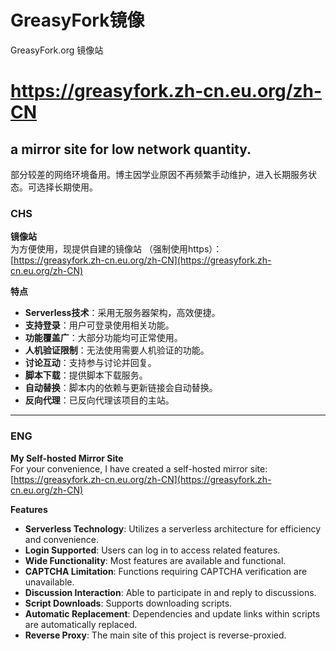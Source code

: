# GreasyFork镜像
GreasyFork.org 镜像站
# https://greasyfork.zh-cn.eu.org/zh-CN

## a mirror site for low network quantity.  
部分较差的网络环境备用。博主因学业原因不再频繁手动维护，进入长期服务状态。可选择长期使用。



### CHS

**镜像站**  
为方便使用，现提供自建的镜像站
（强制使用https）：  
[https://greasyfork.zh-cn.eu.org/zh-CN](https://greasyfork.zh-cn.eu.org/zh-CN)  

**特点**  
- **Serverless技术**：采用无服务器架构，高效便捷。  
- **支持登录**：用户可登录使用相关功能。  
- **功能覆盖广**：大部分功能均可正常使用。  
- **人机验证限制**：无法使用需要人机验证的功能。  
- **讨论互动**：支持参与讨论并回复。  
- **脚本下载**：提供脚本下载服务。  
- **自动替换**：脚本内的依赖与更新链接会自动替换。  
- **反向代理**：已反向代理该项目的主站。  


---

### ENG

**My Self-hosted Mirror Site**  
For your convenience, I have created a self-hosted mirror site:  
[https://greasyfork.zh-cn.eu.org/zh-CN](https://greasyfork.zh-cn.eu.org/zh-CN)  

**Features**  
- **Serverless Technology**: Utilizes a serverless architecture for efficiency and convenience.  
- **Login Supported**: Users can log in to access related features.  
- **Wide Functionality**: Most features are available and functional.  
- **CAPTCHA Limitation**: Functions requiring CAPTCHA verification are unavailable.  
- **Discussion Interaction**: Able to participate in and reply to discussions.  
- **Script Downloads**: Supports downloading scripts.  
- **Automatic Replacement**: Dependencies and update links within scripts are automatically replaced.  
- **Reverse Proxy**: The main site of this project is reverse-proxied.  
